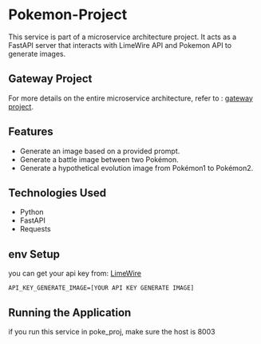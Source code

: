 # Pokemon-Project

This service is part of a microservice architecture project. It acts as a FastAPI server that interacts with LimeWire API and Pokemon API to generate images. 

## Gateway Project
For more details on the entire microservice architecture, refer to :
[gateway project](https://github.com/Janamawasy/getaway-poke-service/tree/master).

## Features

- Generate an image based on a provided prompt.
- Generate a battle image between two Pokémon.
- Generate a hypothetical evolution image from Pokémon1 to Pokémon2.

## Technologies Used

- Python
- FastAPI
- Requests


## env Setup
you can get your api key from: [LimeWire](https://limewire.com/features/ai-image-generator)

   ```
   API_KEY_GENERATE_IMAGE=[YOUR API KEY GENERATE IMAGE]
  ```

## Running the Application

if you run this service in poke_proj, make sure the host is 8003

